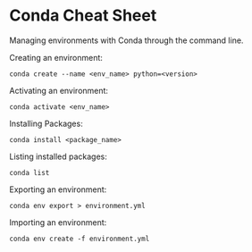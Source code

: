 # Conda Cheat Sheet
Managing environments with Conda through the command line.

Creating an environment:
```
conda create --name <env_name> python=<version>
```

Activating an environment:
```
conda activate <env_name>
```

Installing Packages:
```
conda install <package_name>
```

Listing installed packages:
```
conda list
```

Exporting an environment:
```
conda env export > environment.yml
```

Importing an environment:
```
conda env create -f environment.yml
```